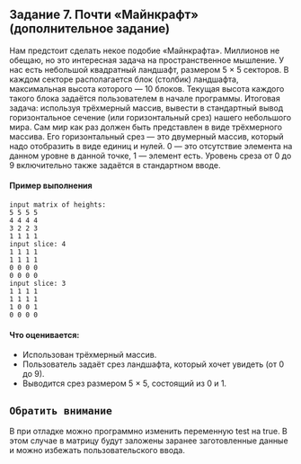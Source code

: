 ## Задание 7. Почти «Майнкрафт» (дополнительное задание)

Нам предстоит сделать некое подобие «Майнкрафта». 
Миллионов не обещаю, но это интересная задача на пространственное мышление. 
У нас есть небольшой квадратный ландшафт, размером 5 × 5 секторов. 
В каждом секторе располагается блок (столбик) ландшафта, максимальная высота которого — 10 блоков. 
Текущая высота каждого такого блока задаётся пользователем в начале программы. 
Итоговая задача: используя трёхмерный массив, вывести в стандартный вывод горизонтальное 
сечение (или горизонтальный срез) нашего небольшого мира. 
Сам мир как раз должен быть представлен в виде трёхмерного массива. 
Его горизонтальный срез — это двумерный массив, который надо отобразить в виде единиц и нулей. 
0 — это отсутствие элемента на данном уровне в данной точке, 1 — элемент есть. 
Уровень среза от 0 до 9 включительно также задаётся в стандартном вводе.

#### Пример выполнения

```text
input matrix of heights:
5 5 5 5
4 4 4 4
3 2 2 3
1 1 1 1
input slice: 4
1 1 1 1
1 1 1 1
0 0 0 0
0 0 0 0
input slice: 3
1 1 1 1
1 1 1 1
1 0 0 1
0 0 0 0
```
#### Что оценивается:

* Использован трёхмерный массив.
* Пользователь задаёт срез ландшафта, который хочет увидеть (от 0 до 9).
* Выводится срез размером 5 × 5, состоящий из 0 и 1.

## `Обратить внимание`

В при отладке можно программно изменить переменную test на true. 
В этом случае в матрицу будут заложены заранее заготовленные данные и можно избежать пользовательского ввода.
